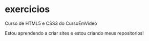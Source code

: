 # exercicios
 Curso de HTML5 e CSS3 do CursoEmVideo

 Estou aprendendo a criar sites e estou criando meus repositorios!
